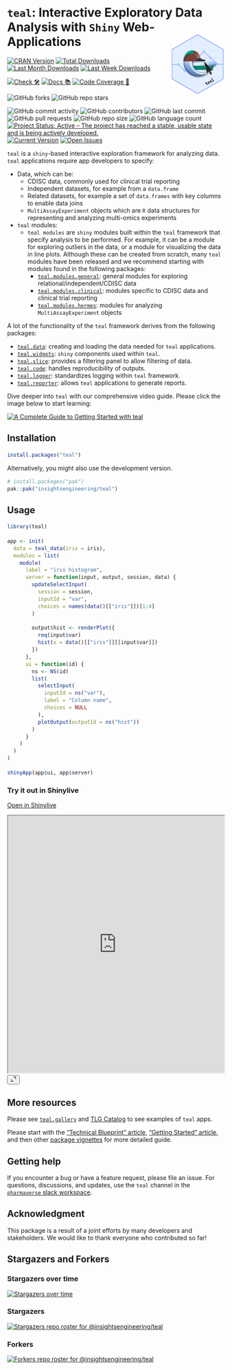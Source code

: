 
<!-- README.md is generated from README.Rmd. Please edit that file -->

# `teal`: Interactive Exploratory Data Analysis with `Shiny` Web-Applications <a href='https://insightsengineering.github.io/teal/'><img src="man/figures/logo.svg" align="right" height="139" style="max-width: 100%; max-height: 139px;"/></a  >

<!-- start badges -->

[![CRAN
Version](https://www.r-pkg.org/badges/version/teal?color=green)](https://cran.r-project.org/package=teal)
[![Total
Downloads](http://cranlogs.r-pkg.org/badges/grand-total/teal?color=green)](https://cran.r-project.org/package=teal)
[![Last Month
Downloads](http://cranlogs.r-pkg.org/badges/last-month/teal?color=green)](https://cran.r-project.org/package=teal)
[![Last Week
Downloads](http://cranlogs.r-pkg.org/badges/last-week/teal?color=green)](https://cran.r-project.org/package=teal)

[![Check
🛠](https://github.com/insightsengineering/teal/actions/workflows/check.yaml/badge.svg)](https://insightsengineering.github.io/teal/main/unit-test-report/)
[![Docs
📚](https://github.com/insightsengineering/teal/actions/workflows/docs.yaml/badge.svg)](https://insightsengineering.github.io/teal/)
[![Code Coverage
📔](https://raw.githubusercontent.com/insightsengineering/teal/_xml_coverage_reports/data/main/badge.svg)](https://insightsengineering.github.io/teal/main/coverage-report/)

![GitHub
forks](https://img.shields.io/github/forks/insightsengineering/teal?style=social)
![GitHub repo
stars](https://img.shields.io/github/stars/insightsengineering/teal?style=social)

![GitHub commit
activity](https://img.shields.io/github/commit-activity/m/insightsengineering/teal)
![GitHub
contributors](https://img.shields.io/github/contributors/insightsengineering/teal)
![GitHub last
commit](https://img.shields.io/github/last-commit/insightsengineering/teal)
![GitHub pull
requests](https://img.shields.io/github/issues-pr/insightsengineering/teal)
![GitHub repo
size](https://img.shields.io/github/repo-size/insightsengineering/teal)
![GitHub language
count](https://img.shields.io/github/languages/count/insightsengineering/teal)
[![Project Status: Active – The project has reached a stable, usable
state and is being actively
developed.](https://www.repostatus.org/badges/latest/active.svg)](https://www.repostatus.org/#active)
[![Current
Version](https://img.shields.io/github/r-package/v/insightsengineering/teal/main?color=purple&label=package%20version)](https://github.com/insightsengineering/teal/tree/main)
[![Open
Issues](https://img.shields.io/github/issues-raw/insightsengineering/teal?color=red&label=open%20issues)](https://github.com/insightsengineering/teal/issues?q=is%3Aissue+is%3Aopen+sort%3Aupdated-desc)
<!-- end badges -->

`teal` is a `shiny`-based interactive exploration framework for
analyzing data. `teal` applications require app developers to specify:

<!-- markdownlint-disable MD007 MD030 -->

- Data, which can be:
  - CDISC data, commonly used for clinical trial reporting
  - Independent datasets, for example from a `data.frame`
  - Related datasets, for example a set of `data.frames` with key
    columns to enable data joins
  - `MultiAssayExperiment` objects which are `R` data structures for
    representing and analyzing multi-omics experiments
- `teal` modules:
  - `teal modules` are `shiny` modules built within the `teal` framework
    that specify analysis to be performed. For example, it can be a
    module for exploring outliers in the data, or a module for
    visualizing the data in line plots. Although these can be created
    from scratch, many `teal` modules have been released and we
    recommend starting with modules found in the following packages:
    - [`teal.modules.general`](https://insightsengineering.github.io/teal.modules.general/latest-tag/):
      general modules for exploring relational/independent/CDISC data
    - [`teal.modules.clinical`](https://insightsengineering.github.io/teal.modules.clinical/latest-tag/):
      modules specific to CDISC data and clinical trial reporting
    - [`teal.modules.hermes`](https://insightsengineering.github.io/teal.modules.hermes/latest-tag/):
      modules for analyzing `MultiAssayExperiment` objects

<!-- markdownlint-enable MD007 MD030 -->

A lot of the functionality of the `teal` framework derives from the
following packages:

<!-- markdownlint-disable MD007 MD030 -->

- [`teal.data`](https://insightsengineering.github.io/teal.data/latest-tag/):
  creating and loading the data needed for `teal` applications.
- [`teal.widgets`](https://insightsengineering.github.io/teal.widgets/latest-tag/):
  `shiny` components used within `teal`.
- [`teal.slice`](https://insightsengineering.github.io/teal.slice/latest-tag/):
  provides a filtering panel to allow filtering of data.
- [`teal.code`](https://insightsengineering.github.io/teal.code/latest-tag/):
  handles reproducibility of outputs.
- [`teal.logger`](https://insightsengineering.github.io/teal.logger/latest-tag/):
  standardizes logging within `teal` framework.
- [`teal.reporter`](https://insightsengineering.github.io/teal.reporter/latest-tag/):
  allows `teal` applications to generate reports.

Dive deeper into `teal` with our comprehensive video guide. Please click
the image below to start learning:

[![A Complete Guide to Getting Started with
teal](https://img.youtube.com/vi/N8ZamECICSI/0.jpg)](https://www.youtube.com/watch?v=N8ZamECICSI)

<!-- markdownlint-enable MD007 MD030 -->

## Installation

``` r
install.packages("teal")
```

Alternatively, you might also use the development version.

``` r
# install.packages("pak")
pak::pak("insightsengineering/teal")
```

## Usage

``` r
library(teal)

app <- init(
  data = teal_data(iris = iris),
  modules = list(
    module(
      label = "iris histogram",
      server = function(input, output, session, data) {
        updateSelectInput(
          session = session,
          inputId = "var",
          choices = names(data()[["iris"]])[1:4]
        )

        output$hist <- renderPlot({
          req(input$var)
          hist(x = data()[["iris"]][[input$var]])
        })
      },
      ui = function(id) {
        ns <- NS(id)
        list(
          selectInput(
            inputId = ns("var"),
            label = "Column name",
            choices = NULL
          ),
          plotOutput(outputId = ns("hist"))
        )
      }
    )
  )
)

shinyApp(app$ui, app$server)
```

### Try it out in Shinylive

[Open in
Shinylive](https://shinylive.io/r/app/#code=NobwRAdghgtgpmAXGKAHVA6ASmANGAYwHsIAXOMpMAGwEsAjAJykYE8AKcqagSgB0IAtKgAEAHgC0I2hFql2AkSIAmUUlBEBeEV2oB9Veva1GtAM5bppsz1yKRMIsoCu1OBe10z8+0scu3BQglEJFqKHo4aks+MBNzEQALc1IiAHNmGFi7YNCRMzhGADdCywAzZwgCUloSYwhUZ1JcESImxub89zNaiBbDKB4REF8851RDOABlKLhqgEkGpqC8vIKzHpJLdc2+0dWZDvnlGLAilmz9vIJEoloCd0toeDN2AfYeYGBY+LNYgF1-p8AIyIAAs-yuSn4glyqzapA6ABJkt5xFJGBRlIUAArUIjyEZw1YiTEAR3qyPOjBhJJCqPkAA9LO9Pt84tYAf8vocmkjqYDaSSAL5C0LCnKrZy0cqVaq9YzKIZEukQCySEQAOSmirFeS8PmJqwKbgWS0NdNCvNIxyer1i1Nitih+oiUVOAGEiNRnDBgs84JcjSSbncHh4tQBVAAy0Zd0MlltQ+NIAHl2ssEUcTto1QowAynXrQsWRMLRkKYTCBGZkhBWABBdDsYRI6UtVsFYqFHhgYX-IA)

<div class="card bslib-card bslib-mb-spacing html-fill-item html-fill-container" data-bslib-card-init data-full-screen="false" data-require-bs-caller="card()" data-require-bs-version="5" id="bslib-card-2335">
<div class="card-body bslib-gap-spacing html-fill-item html-fill-container" style="margin-top:auto;margin-bottom:auto;flex:1 1 auto;">
<iframe class="html-fill-item" src="https://shinylive.io/r/app/#code=NobwRAdghgtgpmAXGKAHVA6ASmANGAYwHsIAXOMpMAGwEsAjAJykYE8AKcqagSgB0IAtKgAEAHgC0I2hFql2AkSIAmUUlBEBeEV2oB9Veva1GtAM5bppsz1yKRMIsoCu1OBe10z8+0scu3BQglEJFqKHo4aks+MBNzEQALc1IiAHNmGFi7YNCRMzhGADdCywAzZwgCUloSYwhUZ1JcESImxub89zNaiBbDKB4REF8851RDOABlKLhqgEkGpqC8vIKzHpJLdc2+0dWZDvnlGLAilmz9vIJEoloCd0toeDN2AfYeYGBY+LNYgF1-p8AIyIAAs-yuSn4glyqzapA6ABJkt5xFJGBRlIUAArUIjyEZw1YiTEAR3qyPOjBhJJCqPkAA9LO9Pt84tYAf8vocmkjqYDaSSAL5C0LCnKrZy0cqVaq9YzKIZEukQCySEQAOSmirFeS8PmJqwKbgWS0NdNCvNIxyer1i1Nitih+oiUVOAGEiNRnDBgs84JcjSSbncHh4tQBVAAy0Zd0MlltQ+NIAHl2ssEUcTto1QowAynXrQsWRMLRkKYTCBGZkhBWABBdDsYRI6UtVsFYqFHhgYX-IA&amp;h=0" width="100%" height="600" allowfullscreen="" allow="autoplay" data-external="1"></iframe>
</div>
<bslib-tooltip placement="auto" bsOptions="[]" data-require-bs-version="5" data-require-bs-caller="tooltip()">
<template>Expand</template>
<button aria-expanded="false" aria-label="Expand card" class="bslib-full-screen-enter badge rounded-pill"><svg xmlns="http://www.w3.org/2000/svg" viewBox="0 0 24 24" style="height:1em;width:1em;fill:currentColor;" aria-hidden="true" role="img"><path d="M20 5C20 4.4 19.6 4 19 4H13C12.4 4 12 3.6 12 3C12 2.4 12.4 2 13 2H21C21.6 2 22 2.4 22 3V11C22 11.6 21.6 12 21 12C20.4 12 20 11.6 20 11V5ZM4 19C4 19.6 4.4 20 5 20H11C11.6 20 12 20.4 12 21C12 21.6 11.6 22 11 22H3C2.4 22 2 21.6 2 21V13C2 12.4 2.4 12 3 12C3.6 12 4 12.4 4 13V19Z"/></svg></button>
</bslib-tooltip>
<script data-bslib-card-init>bslib.Card.initializeAllCards();</script>
</div>

## More resources

Please see
[`teal.gallery`](https://insightsengineering.github.io/teal.gallery/)
and [TLG Catalog](https://insightsengineering.github.io/tlg-catalog/) to
see examples of `teal` apps.

Please start with the [“Technical Blueprint”
article](https://insightsengineering.github.io/teal/latest-tag/articles/blueprint/index.html),
[“Getting Started”
article](https://insightsengineering.github.io/teal/latest-tag/articles/getting-started-with-teal.html),
and then other [package
vignettes](https://insightsengineering.github.io/teal/latest-tag/articles/index.html)
for more detailed guide.

## Getting help

If you encounter a bug or have a feature request, please file an issue.
For questions, discussions, and updates, use the `teal` channel in the
[`pharmaverse` slack workspace](https://pharmaverse.slack.com).

## Acknowledgment

This package is a result of a joint efforts by many developers and
stakeholders. We would like to thank everyone who contributed so far!

## Stargazers and Forkers

### Stargazers over time

[![Stargazers over
time](https://starchart.cc/insightsengineering/teal.svg)](https://starchart.cc/insightsengineering/teal)

### Stargazers

[![Stargazers repo roster for
@insightsengineering/teal](http://reporoster.com/stars/insightsengineering/teal)](https://github.com/insightsengineering/teal/stargazers)

### Forkers

[![Forkers repo roster for
@insightsengineering/teal](http://reporoster.com/forks/insightsengineering/teal)](https://github.com/insightsengineering/teal/network/members)
